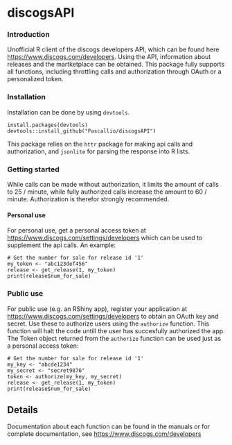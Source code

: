 # discogsAPI

### Introduction
Unofficial R client of the discogs developers API, which can be found here https://www.discogs.com/developers. Using the API, information about releases and the martketplace can be obtained. 
This package fully supports all functions, including throttling calls and authorization through OAuth or a personalized token.

### Installation
Installation can be done by using `devtools`.

```{r}
install.packages(devtools)
devtools::install_github("Pascallio/discogsAPI")
```
This package relies on the `httr` package for making api calls and authorization, and `jsonlite` for parsing the response into R lists. 

### Getting started
While calls can be made without authorization, it limits the amount of calls to 25 / minute, while fully authorized calls increase the amount to 60 / minute. Authorization is therefor strongly recommended. 

#### Personal use
For personal use, get a personal access token at https://www.discogs.com/settings/developers which can be used to supplement the api calls. An example:

```{r}
# Get the number for sale for release id '1'
my_token <- "abc123def456"
release <- get_release(1, my_token)
print(release$num_for_sale)
```

### Public use
For public use (e.g. an RShiny app), register your application at https://www.discogs.com/settings/developers to obtain an OAuth key and secret. Use these to authorize users using the `authorize` function. This function will halt the code untill the user has succesfully authorized the app. The Token object returned from the `authorize` function can be used just as a personal access token:

```{r}
# Get the number for sale for release id '1'
my_key <- "abcde1234"
my_secret <- "secret9876"
token <- authorize(my_key, my_secret)
release <- get_release(1, my_token)
print(release$num_for_sale)
```

## Details
Documentation about each function can be found in the manuals or for complete documentation, see https://www.discogs.com/developers
